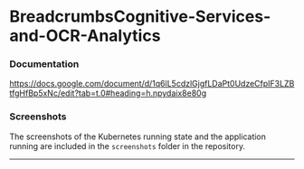 
# BreadcrumbsCognitive-Services-and-OCR-Analytics

### Documentation
https://docs.google.com/document/d/1q6lL5cdzlGjgfLDaPt0UdzeCfpIF3LZBtfgHfBp5xNc/edit?tab=t.0#heading=h.npydaix8e80g

### Screenshots

The screenshots of the Kubernetes running state and the application running are included in the `screenshots` folder in the repository.

---
